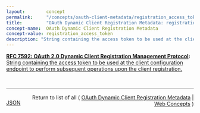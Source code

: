 ```yaml
---
layout:        concept
permalink:     "/concepts/oauth-client-metadata/registration_access_token"
title:         "OAuth Dynamic Client Registration Metadata: registration_access_token"
concept-name:  OAuth Dynamic Client Registration Metadata
concept-value: registration_access_token
description: "String containing the access token to be used at the client configuration endpoint to perform subsequent operations upon the client registration."
---
```


**[RFC 7592: OAuth 2.0 Dynamic Client Registration Management Protocol](/specs/IETF/RFC/7592 "This specification defines methods for management of OAuth 2.0 dynamic client registrations for use cases in which the properties of a registered client may need to be changed during the lifetime of the client. Not all authorization servers supporting dynamic client registration will support these management methods."):** [String containing the access token to be used at the client configuration endpoint to perform subsequent operations upon the client registration.](http://tools.ietf.org/html/rfc7592#section-3 "Read documentation for OAuth Dynamic Client Registration Metadata &#34;registration_access_token&#34;")

<br/>
<hr/>

<p style="float : left"><a href="./registration_access_token.json" title="JSON representing this particular Web Concept value">JSON</a></p>
<p style="text-align: right">Return to list of all ( <a href="../oauth-client-metadata/">OAuth Dynamic Client Registration Metadata</a> | <a href="../">Web Concepts</a> )</p>
